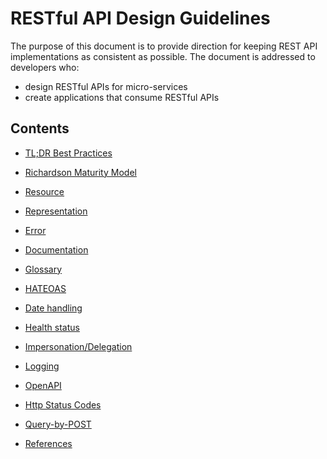 # RESTful API Design Guidelines

The purpose of this document is to provide direction for keeping REST API implementations as consistent as possible. The document is addressed to developers who:

* design RESTful APIs for micro-services
* create applications that consume RESTful APIs

## Contents

* [TL;DR Best Practices](BestPractices.md)
* [Richardson Maturity Model](RichardsonMaturityModel.md)
* [Resource](Resource.md)
* [Representation](Representation.md)
* [Error](Error.md)
* [Documentation](#documentation)
* [Glossary](Glossary.md)
* [HATEOAS](Hateoas.md)
* [Date handling](DateTime.md)
* [Health status](health-endpoint.md)
* [Impersonation/Delegation](Impersonation.md)
* [Logging](Logging.md)
* [OpenAPI](OpenAPI.md)
* [Http Status Codes](HTTP-STATUS-CODES.md)
* [Query-by-POST](Query-by-POST.md)
  
* [References](References.md)